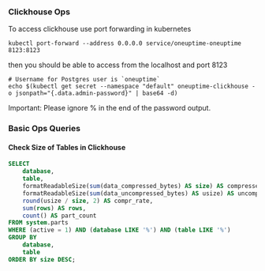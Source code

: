 ### Clickhouse Ops

To access clickhouse use port forwarding in kubernetes

```
kubectl port-forward --address 0.0.0.0 service/oneuptime-oneuptime 8123:8123
```

then you should be able to access from the localhost and port 8123

```
# Username for Postgres user is `oneuptime`
echo $(kubectl get secret --namespace "default" oneuptime-clickhouse -o jsonpath="{.data.admin-password}" | base64 -d)
```

Important: Please ignore % in the end of the password output. 


### Basic Ops Queries
 

#### Check Size of Tables in Clickhouse

```sql
SELECT
    database,
    table,
    formatReadableSize(sum(data_compressed_bytes) AS size) AS compressed,
    formatReadableSize(sum(data_uncompressed_bytes) AS usize) AS uncompressed,
    round(usize / size, 2) AS compr_rate,
    sum(rows) AS rows,
    count() AS part_count
FROM system.parts
WHERE (active = 1) AND (database LIKE '%') AND (table LIKE '%')
GROUP BY
    database,
    table
ORDER BY size DESC;
```